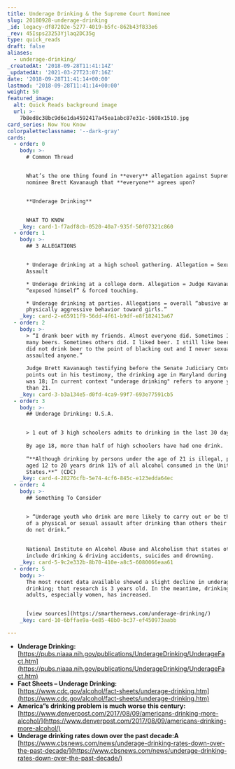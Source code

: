 ```yaml
---
title: Underage Drinking & the Supreme Court Nominee
slug: 20180928-underage-drinking
_id: legacy-df87202e-5277-4019-b5fc-862b43f833e6
_rev: 45Isps23253Yjlaq2DC35g
type: quick_reads
draft: false
aliases:
  - underage-drinking/
_createdAt: '2018-09-28T11:41:14Z'
_updatedAt: '2021-03-27T23:07:16Z'
date: '2018-09-28T11:41:14+00:00'
lastmod: '2018-09-28T11:41:14+00:00'
weight: 50
featured_image:
  alt: Quick Reads background image
  url: >-
    7b8ed8c38bc9d6e1da4592417a45ea1abc87e31c-1608x1510.jpg
card_series: Now You Know
colorpaletteclassname: '--dark-gray'
cards:
  - order: 0
    body: >-
      # Common Thread


      What’s the one thing found in **every** allegation against Supreme Court
      nominee Brett Kavanaugh that **everyone** agrees upon?


      **Underage Drinking**


      WHAT TO KNOW
    _key: card-1-f7adf8cb-0520-40a7-935f-50f07321c860
  - order: 1
    body: >-
      ## 3 ALLEGATIONS


      * Underage drinking at a high school gathering. Allegation = Sexual
      Assault

      * Underage drinking at a college dorm. Allegation = Judge Kavanaugh
      “exposed himself” & forced touching.

      * Underage drinking at parties. Allegations = overall “abusive and
      physically aggressive behavior toward girls.”
    _key: card-2-e65911f9-56dd-4f61-b9df-e8f182413a67
  - order: 2
    body: >-
      > “I drank beer with my friends. Almost everyone did. Sometimes I had too
      many beers. Sometimes others did. I liked beer. I still like beer. But I
      did not drink beer to the point of blacking out and I never sexually
      assaulted anyone.”  
        
      Judge Brett Kavanaugh testifying before the Senate Judiciary Cmte. As he
      points out in his testimony, the drinking age in Maryland during his youth
      was 18; In current context "underage drinking" refers to anyone younger
      than 21.
    _key: card-3-b3a134e5-d0fd-4ca9-99f7-693e77591cb5
  - order: 3
    body: >-
      ## Underage Drinking: U.S.A.


      > 1 out of 3 high schoolers admits to drinking in the last 30 days.  
        
      By age 18, more than half of high schoolers have had one drink.  
        
      “**Although drinking by persons under the age of 21 is illegal, people
      aged 12 to 20 years drink 11% of all alcohol consumed in the United
      States.**” (CDC)
    _key: card-4-28276cfb-5e74-4cf6-845c-e123edda64ec
  - order: 4
    body: >-
      ## Something To Consider


      > “Underage youth who drink are more likely to carry out or be the victim
      of a physical or sexual assault after drinking than others their age who
      do not drink.”  
        
        
      National Institute on Alcohol Abuse and Alcoholism that states other risks
      include drinking & driving accidents, suicides and drowning.
    _key: card-5-9c2e332b-8b70-410e-a8c5-6080066eaa61
  - order: 5
    body: >-
      The most recent data available showed a slight decline in underage
      drinking; that research is 3 years old. In the meantime, drinking among
      adults, especially women, has increased.


      [view sources](https://smarthernews.com/underage-drinking/)
    _key: card-10-6bffae9a-6e85-48b0-bc37-ef450973aabb

---
```

* **Underage Drinking:**  
[https://pubs.niaaa.nih.gov/publications/UnderageDrinking/UnderageFact.htm](https://pubs.niaaa.nih.gov/publications/UnderageDrinking/UnderageFact.htm)
* **Fact Sheets – Underage Drinking:**  
[https://www.cdc.gov/alcohol/fact-sheets/underage-drinking.htm](https://www.cdc.gov/alcohol/fact-sheets/underage-drinking.htm)
* **America”s drinking problem is much worse this century:**  
[https://www.denverpost.com/2017/08/09/americans-drinking-more-alcohol/](https://www.denverpost.com/2017/08/09/americans-drinking-more-alcohol/)
* **Underage drinking rates down over the past decade:A**  
[https://www.cbsnews.com/news/underage-drinking-rates-down-over-the-past-decade/](https://www.cbsnews.com/news/underage-drinking-rates-down-over-the-past-decade/)